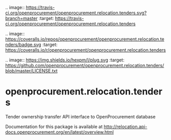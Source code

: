 .. image:: https://travis-ci.org/openprocurement/openprocurement.relocation.tenders.svg?branch=master
    :target: https://travis-ci.org/openprocurement/openprocurement.relocation.tenders

.. image:: https://coveralls.io/repos/openprocurement/openprocurement.relocation.tenders/badge.svg
  :target: https://coveralls.io/r/openprocurement/openprocurement.relocation.tenders

.. image:: https://img.shields.io/hexpm/l/plug.svg
    :target: https://github.com/openprocurement/openprocurement.relocation.tenders/blob/master/LICENSE.txt

openprocurement.relocation.tenders
==============================

Tender ownership transfer API interface to OpenProcurement database

Documentation for this package is available at http://relocation.api-docs.openprocurement.org/en/latest/overview.html
